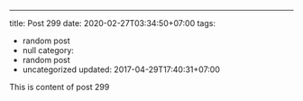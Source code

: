 ---
title: Post 299
date: 2020-02-27T03:34:50+07:00
tags:
  - random post
  - null
category:
  - random post
  - uncategorized
updated: 2017-04-29T17:40:31+07:00

This is content of post 299